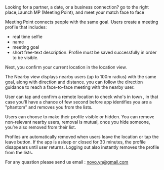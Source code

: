 Looking for a partner, a date, or a business connection? go to the right place,Launch MP (Meeting Point), and meet your match face to face


Meeting Point connects people with the same goal.
Users create a meeting profile that includes:
- real time selfie
- name
- meeting goal 
- short free-text description.
Profile must be saved successfully in order to be visible.

Next, you confirm your current location in the location view.

The Nearby view displays nearby users (up to 100m radius) with the same goal, along with direction and distance. you can follow the direction guidance to reach a face-to-face meeting with the nearby user.

User can tap and confirm a remote location to check who's in town , in that case you'll have a chance of few second before app identifies you are a "phantom" and removes you from the lists.

Users can choose to make their profile visible or hidden.
You can remove non-relevant nearby users, removal is mutual, once you hide someone, you’re also removed from their list.

Profiles are automatically removed when users leave the location or tap the leave button.
If the app is asleep or closed for 30 minutes, the profile disappears until user returns.
Logging out also instantly removes the profile from the lists.


For any quastion please send us email : novo.yn@gmail.com 




